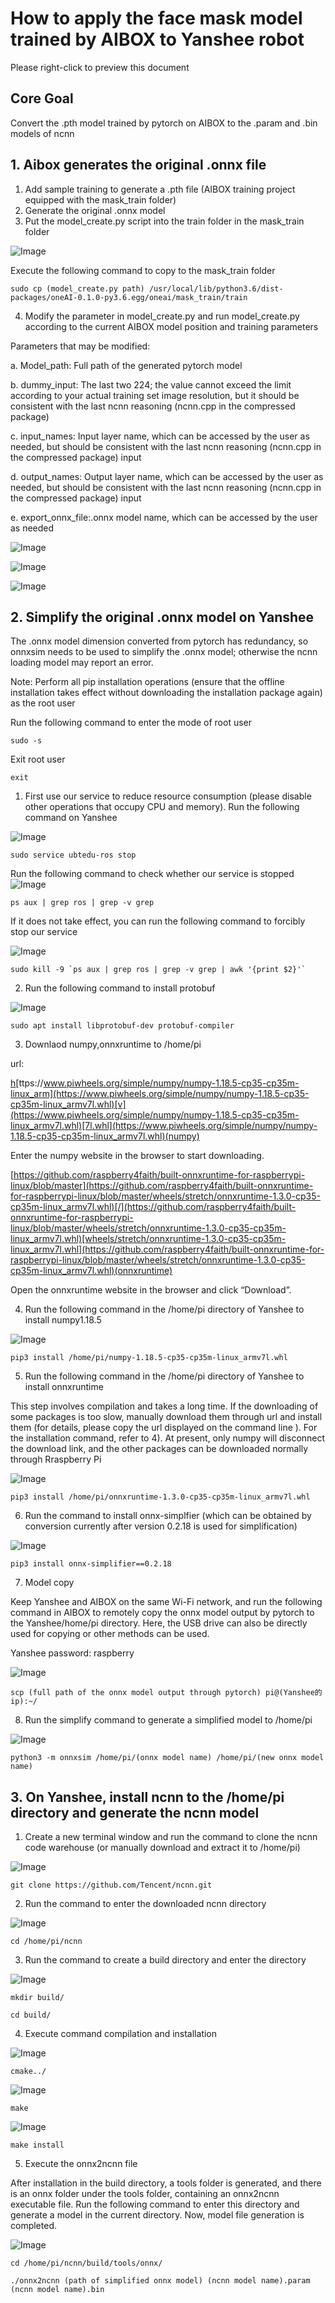 # **How to apply the face mask model trained by AIBOX to Yanshee robot**
Please right-click to preview this document

## **Core Goal**

Convert the .pth model trained by pytorch on AIBOX to the .param and .bin models of ncnn

## **1. Aibox generates the original .onnx file**

1. Add sample training to generate a .pth file (AIBOX training project equipped with the mask_train folder)
2. Generate the original .onnx model
3. Put the model_create.py script into the train folder in the mask_train folder

![Image](res/1.jpg)

Execute the following command to copy to the mask_train folder

```
sudo cp (model_create.py path) /usr/local/lib/python3.6/dist-packages/oneAI-0.1.0-py3.6.egg/oneai/mask_train/train
```


4. Modify the parameter in model_create.py and run model_create.py according to the current AIBOX model position and training parameters

Parameters that may be modified:

a. Model_path: Full path of the generated pytorch model

b. dummy_input: The last two 224; the value cannot exceed the limit according to your actual training set image resolution, but it should be consistent with the last ncnn reasoning (ncnn.cpp in the compressed package)

c. input_names: Input layer name, which can be accessed by the user as needed, but should be consistent with the last ncnn reasoning (ncnn.cpp in the compressed package) input

d. output_names: Output layer name, which can be accessed by the user as needed, but should be consistent with the last ncnn reasoning (ncnn.cpp in the compressed package) input

e. export_onnx_file:.onnx model name, which can be accessed by the user as needed

![Image](res/2.jpg)

![Image](res/3.jpg)

![Image](res/4.jpg)

## **2. Simplify the original .onnx model on Yanshee**

The .onnx model dimension converted from pytorch has redundancy, so onnxsim needs to be used to simplify the .onnx model; otherwise the ncnn loading model may report an error.

Note: Perform all pip installation operations (ensure that the offline installation takes effect without downloading the installation package again) as the root user

Run the following command to enter the mode of root user

```
sudo -s
```

Exit root user

```
exit
```

1. First use our service to reduce resource consumption (please disable other operations that occupy CPU and memory). Run the following command on Yanshee

![Image](res/5.jpg)

```
sudo service ubtedu-ros stop
```

Run the following command to check whether our service is stopped
![ Image](res/6.jpg)

```
ps aux | grep ros | grep -v grep
```

If it does not take effect, you can run the following command to forcibly stop our service

![Image](res/7.jpg)

```
sudo kill -9 `ps aux | grep ros | grep -v grep | awk '{print $2}'`
```

2. Run the following command to install protobuf

![Image](res/8.jpg)

```
sudo apt install libprotobuf-dev protobuf-compiler
```

3. Downlaod numpy,onnxruntime to /home/pi

url:

[h](https://www.piwheels.org/simple/numpy/numpy-1.18.5-cp35-cp35m-linux_armv7l.whl)[ttps://www.piwheels.org/simple/numpy/numpy-1.18.5-cp35-cp35m-linux_arm](https://www.piwheels.org/simple/numpy/numpy-1.18.5-cp35-cp35m-linux_armv7l.whl)[v](https://www.piwheels.org/simple/numpy/numpy-1.18.5-cp35-cp35m-linux_armv7l.whl)[7l.whl](https://www.piwheels.org/simple/numpy/numpy-1.18.5-cp35-cp35m-linux_armv7l.whl)(numpy)

Enter the numpy website in the browser to start downloading.

[https://github.com/raspberry4faith/built-onnxruntime-for-raspberrypi-linux/blob/master](https://github.com/raspberry4faith/built-onnxruntime-for-raspberrypi-linux/blob/master/wheels/stretch/onnxruntime-1.3.0-cp35-cp35m-linux_armv7l.whl)[/](https://github.com/raspberry4faith/built-onnxruntime-for-raspberrypi-linux/blob/master/wheels/stretch/onnxruntime-1.3.0-cp35-cp35m-linux_armv7l.whl)[wheels/stretch/onnxruntime-1.3.0-cp35-cp35m-linux_armv7l.whl](https://github.com/raspberry4faith/built-onnxruntime-for-raspberrypi-linux/blob/master/wheels/stretch/onnxruntime-1.3.0-cp35-cp35m-linux_armv7l.whl)(onnxruntime)

Open the onnxruntime website in the browser and click “Download”.

4. Run the following command in the /home/pi directory of Yanshee to install numpy1.18.5

![Image](res/9.jpg)

```
pip3 install /home/pi/numpy-1.18.5-cp35-cp35m-linux_armv7l.whl
```

5. Run the following command in the /home/pi directory of Yanshee to install onnxruntime

This step involves compilation and takes a long time. If the downloading of some packages is too slow, manually download them through url and install them (for details, please copy the url displayed on the command line ). For the installation command, refer to 4). At present, only numpy will disconnect the download link, and the other packages can be downloaded normally through Rraspberry Pi

![Image](res/10.jpg)
```
pip3 install /home/pi/onnxruntime-1.3.0-cp35-cp35m-linux_armv7l.whl
```

6. Run the command to install onnx-simplfier (which can be obtained by conversion currently after version 0.2.18 is used for simplification)

![Image](res/11.jpg)

```
pip3 install onnx-simplifier==0.2.18
```

7. Model copy

Keep Yanshee and AIBOX on the same Wi-Fi network, and run the following command in AIBOX to remotely copy the onnx model output by pytorch to the Yanshee/home/pi directory. Here, the USB drive can also be directly used for copying or other methods can be used.

Yanshee password: raspberry

![Image](res/12.jpg)

```
scp (full path of the onnx model output through pytorch) pi@(Yanshee的ip):~/
```

8. Run the simplify command to generate a simplified model to /home/pi

![Image](res/13.jpg)

```
python3 -m onnxsim /home/pi/(onnx model name) /home/pi/(new onnx model name)
```

## **3. On Yanshee, install ncnn to the /home/pi directory and generate the ncnn model**

1. Create a new terminal window and run the command to clone the ncnn code warehouse (or manually download and extract it to /home/pi)

![Image](res/14.jpg)

```
git clone https://github.com/Tencent/ncnn.git
```

2. Run the command to enter the downloaded ncnn directory

![Image](res/15.jpg)

```
cd /home/pi/ncnn
```

3. Run the command to create a build directory and enter the directory

![Image](res/16.jpg)

```
mkdir build/

cd build/
```
4. Execute command compilation and installation

![Image](res/17.jpg)

```
cmake../
```

![Image](res/18.jpg)

```
make
```

![Image](res/19.jpg)

```
make install
```

5. Execute the onnx2ncnn file

After installation in the build directory, a tools folder is generated, and there is an onnx folder under the tools folder, containing an onnx2ncnn executable file. Run the following command to enter this directory and generate a model in the current directory. Now, model file generation is completed.

![Image](res/20.jpg)

```
cd /home/pi/ncnn/build/tools/onnx/

./onnx2ncnn (path of simplified onnx model) (ncnn model name).param (ncnn model name).bin
```

